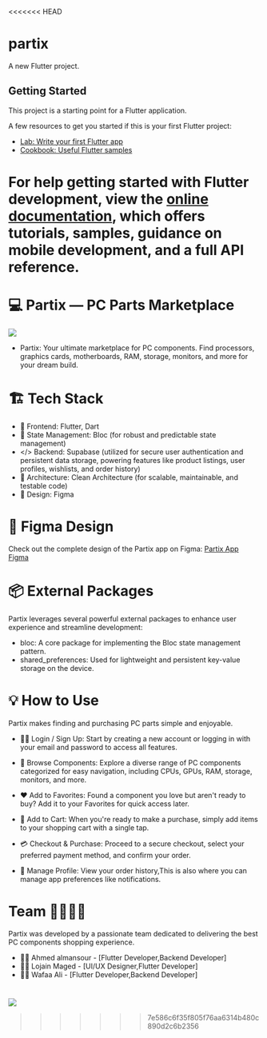 <<<<<<< HEAD
# partix

A new Flutter project.

## Getting Started

This project is a starting point for a Flutter application.

A few resources to get you started if this is your first Flutter project:

- [Lab: Write your first Flutter app](https://docs.flutter.dev/get-started/codelab)
- [Cookbook: Useful Flutter samples](https://docs.flutter.dev/cookbook)

For help getting started with Flutter development, view the
[online documentation](https://docs.flutter.dev/), which offers tutorials,
samples, guidance on mobile development, and a full API reference.
=======
# 💻 Partix — PC Parts Marketplace
  ![](assets/images/logo.png)           
  



- Partix: Your ultimate marketplace for PC components. Find processors, graphics cards, motherboards, RAM, storage, monitors, and more for your dream build.

# 🏗️ Tech Stack

- 📱 Frontend: Flutter, Dart
- 📑 State Management: Bloc (for robust and predictable state management)
- </> Backend: Supabase (utilized for secure user authentication and persistent data storage, powering features like product listings, user profiles, wishlists, and order history)
- 🧼 Architecture: Clean Architecture (for scalable, maintainable, and testable code)
- 🎨 Design: Figma

# 🎨 Figma Design
  Check out the complete design of the Partix app on Figma:
[Partix App Figma](https://www.figma.com/design/eudOjOAZksllis3Jb5I7vn/Untitled?node-id=0-1&t=4CnYmJ0VJGORIfR4-1)

# 📦 External Packages
Partix leverages several powerful external packages to enhance user experience and streamline development:
- bloc: A core package for implementing the Bloc state management pattern.
- shared_preferences: Used for lightweight and persistent key-value storage on the device.

# 💡 How to Use
Partix makes finding and purchasing PC parts simple and enjoyable.

- ✍🏽 Login / Sign Up:
Start by creating a new account or logging in with your email and password to access all features.

- 👀 Browse Components:
Explore a diverse range of PC components categorized for easy navigation, including CPUs, GPUs, RAM, storage, monitors, and more.

- ❤️ Add to Favorites:
Found a component you love but aren't ready to buy? Add it to your Favorites for quick access later.

- 🛒 Add to Cart:
When you're ready to make a purchase, simply add items to your shopping cart with a single tap.

- 💳 Checkout & Purchase:
Proceed to a secure checkout, select your preferred payment method, and confirm your order.

- 👤 Manage Profile:
View your order history,This is also where you can manage app preferences like notifications.

# Team 👨‍👩‍👧‍👦
Partix was developed by a passionate team dedicated to delivering the best PC components shopping experience.

- 👦🏻 Ahmed almansour - [Flutter Developer,Backend Developer]
- 👧🏻 Lojain Maged - [UI/UX Designer,Flutter Developer]
- 👩🏻 Wafaa Ali - [Flutter Developer,Backend Developer]
#

 ![](assets/images/onbordin2.png) 


 
>>>>>>> 7e586c6f35f805f76aa6314b480c890d2c6b2356

